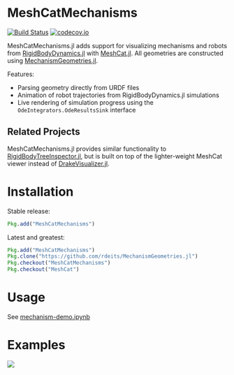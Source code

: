 # MeshCatMechanisms

[![Build Status](https://travis-ci.org/JuliaRobotics/MeshCatMechanisms.jl.svg?branch=master)](https://travis-ci.org/JuliaRobotics/MeshCatMechanisms.jl)
[![codecov.io](http://codecov.io/github/JuliaRobotics/MeshCatMechanisms.jl/coverage.svg?branch=master)](http://codecov.io/github/JuliaRobotics/MeshCatMechanisms.jl?branch=master)

MeshCatMechanisms.jl adds support for visualizing mechanisms and robots from [RigidBodyDynamics.jl](https://github.com/tkoolen/RigidBodyDynamics.jl) with [MeshCat.jl](https://github.com/rdeits/MeshCat.jl). All geometries are constructed using [MechanismGeometries.jl](https://github.com/rdeits/MechanismGeometries.jl).

Features:

* Parsing geometry directly from URDF files
* Animation of robot trajectories from RigidBodyDynamics.jl simulations
* Live rendering of simulation progress using the `OdeIntegrators.OdeResultsSink` interface

## Related Projects

MeshCatMechanisms.jl provides similar functionality to [RigidBodyTreeInspector.jl](https://github.com/rdeits/RigidBodyTreeInspector.jl), but is built on top of the lighter-weight MeshCat viewer instead of [DrakeVisualizer.jl](https://github.com/rdeits/DrakeVisualizer.jl).

# Installation

Stable release:

```julia
Pkg.add("MeshCatMechanisms")
```

Latest and greatest:

```julia
Pkg.add("MeshCatMechanisms")
Pkg.clone("https://github.com/rdeits/MechanismGeometries.jl")
Pkg.checkout("MeshCatMechanisms")
Pkg.checkout("MeshCat")
```

# Usage

See [mechanism-demo.ipynb](mechanism-demo.ipynb)

# Examples

![](https://user-images.githubusercontent.com/591886/36703991-41b6991a-1b2c-11e8-8804-24c56ddd94cc.png)
